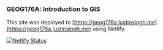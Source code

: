 ### GEOG176A: Introduction to GIS

This site was deployed to [https://geog176a.justinsingh.me](https://geog176a.justinsingh.me) using Netlify. 

[![Netlify Status](https://api.netlify.com/api/v1/badges/8973c282-2202-493c-9ccf-5dcf703befb5/deploy-status)](https://app.netlify.com/sites/brave-pare-1d41d8/deploys)
